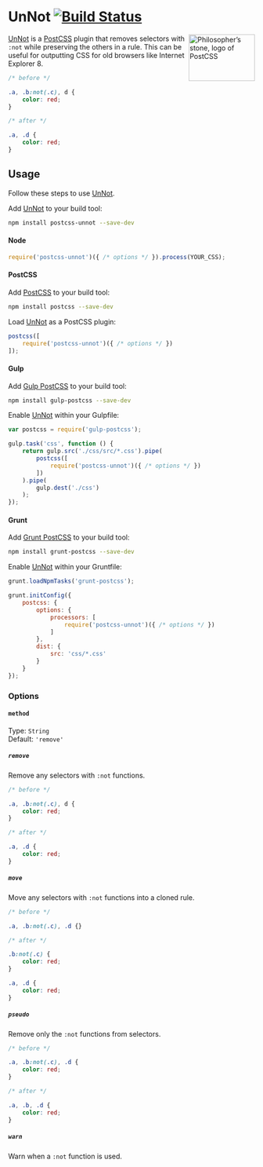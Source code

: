 # UnNot [![Build Status][ci-img]][ci]

<img align="right" width="135" height="95" src="http://postcss.github.io/postcss/logo-leftp.png" title="Philosopher’s stone, logo of PostCSS">

[UnNot] is a [PostCSS] plugin that removes selectors with `:not` while preserving the others in a rule. This can be useful for outputting CSS for old browsers like Internet Explorer 8.

```css
/* before */

.a, .b:not(.c), d {
    color: red;
}

/* after */

.a, .d {
    color: red;
}
```

## Usage

Follow these steps to use [UnNot].

Add [UnNot] to your build tool:

```bash
npm install postcss-unnot --save-dev
```

#### Node

```js
require('postcss-unnot')({ /* options */ }).process(YOUR_CSS);
```

#### PostCSS

Add [PostCSS] to your build tool:

```bash
npm install postcss --save-dev
```

Load [UnNot] as a PostCSS plugin:

```js
postcss([
    require('postcss-unnot')({ /* options */ })
]);
```

#### Gulp

Add [Gulp PostCSS] to your build tool:

```bash
npm install gulp-postcss --save-dev
```

Enable [UnNot] within your Gulpfile:

```js
var postcss = require('gulp-postcss');

gulp.task('css', function () {
    return gulp.src('./css/src/*.css').pipe(
        postcss([
            require('postcss-unnot')({ /* options */ })
        ])
    ).pipe(
        gulp.dest('./css')
    );
});
```

#### Grunt

Add [Grunt PostCSS] to your build tool:

```bash
npm install grunt-postcss --save-dev
```

Enable [UnNot] within your Gruntfile:

```js
grunt.loadNpmTasks('grunt-postcss');

grunt.initConfig({
    postcss: {
        options: {
            processors: [
                require('postcss-unnot')({ /* options */ })
            ]
        },
        dist: {
            src: 'css/*.css'
        }
    }
});
```

### Options

#### `method`

Type: `String`  
Default: `'remove'`

##### `remove`
Remove any selectors with `:not` functions.
```css
/* before */

.a, .b:not(.c), d {
    color: red;
}

/* after */

.a, .d {
    color: red;
}
```

##### `move`
Move any selectors with `:not` functions into a cloned rule.
```css
/* before */

.a, .b:not(.c), .d {}

/* after */

.b:not(.c) {
    color: red;
}

.a, .d {
    color: red;
}
```

##### `pseudo`
Remove only the `:not` functions from selectors.
```css
/* before */

.a, .b:not(.c), .d {
    color: red;
}

/* after */

.a, .b, .d {
    color: red;
}
```

##### `warn`
Warn when a `:not` function is used.

[ci]: https://travis-ci.org/jonathantneal/postcss-unnot
[ci-img]: https://travis-ci.org/jonathantneal/postcss-unnot.svg
[Gulp PostCSS]: https://github.com/postcss/gulp-postcss
[Grunt PostCSS]: https://github.com/nDmitry/grunt-postcss
[PostCSS]: https://github.com/postcss/postcss
[UnNot]: https://github.com/jonathantneal/postcss-unnot
